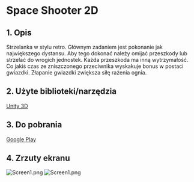 # Space Shooter 2D

## 1. Opis
Strzelanka w stylu retro. Głównym zadaniem jest pokonanie jak największego dystansu. Aby tego dokonać należy omijać przeszkody lub strzelać do wrogich jednostek. Każda przeszkoda ma inną wytrzymałość. Co jakiś czas ze zniszczonego przeciwnika wyskakuje bonus w postaci gwiazdki. Złapanie gwiazdki zwiększa siłę rażenia ognia.

## 2. Użyte biblioteki/narzędzia
[Unity 3D](http://unity3d.com/)

## 3. Do pobrania
[Google Play](https://play.google.com/store/apps/details?id=pl.itwebstudio.SpaceShooter)

## 4. Zrzuty ekranu
![Screen1.png](https://lh3.googleusercontent.com/ibcJ6fgE9jNN5fy4Kul2KKOAkkgP8FQTJ5Tjuc0fnAd7SlSm2_4nU5VQX3Yh1fic0ko=h900)
![Screen1.png](https://lh3.googleusercontent.com/63A2ioa_WLDf5komFWfewSKsfGxOgxJu-eX_Jf4z2CMU0X6qEXswaNYA79zC5L4bVoTn=h900)
